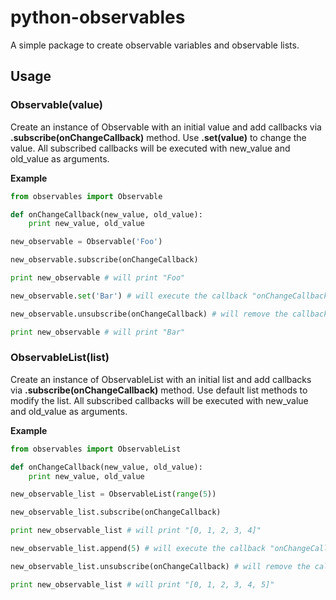 # python-observables

A simple package to create observable variables and observable lists.

## Usage

### Observable(value)

Create an instance of Observable with an initial value and add callbacks via **.subscribe(onChangeCallback)** method. Use **.set(value)** to change the value. All subscribed callbacks will be executed with new_value and old_value as arguments.

**Example**

```python
from observables import Observable

def onChangeCallback(new_value, old_value):
    print new_value, old_value

new_observable = Observable('Foo')

new_observable.subscribe(onChangeCallback)

print new_observable # will print "Foo"

new_observable.set('Bar') # will execute the callback "onChangeCallback" and print "Bar", "Foo"

new_observable.unsubscribe(onChangeCallback) # will remove the callback

print new_observable # will print "Bar"
```

### ObservableList(list)

Create an instance of ObservableList with an initial list and add callbacks via **.subscribe(onChangeCallback)** method. Use default list methods to modify the list. All subscribed callbacks will be executed with new_value and old_value as arguments.

**Example**

```python
from observables import ObservableList

def onChangeCallback(new_value, old_value):
    print new_value, old_value

new_observable_list = ObservableList(range(5))

new_observable_list.subscribe(onChangeCallback)

print new_observable_list # will print "[0, 1, 2, 3, 4]"

new_observable_list.append(5) # will execute the callback "onChangeCallback" and print "[0, 1, 2, 3, 4, 5]", "[0, 1, 2, 3, 4]"

new_observable_list.unsubscribe(onChangeCallback) # will remove the callback

print new_observable_list # will print "[0, 1, 2, 3, 4, 5]"
```
